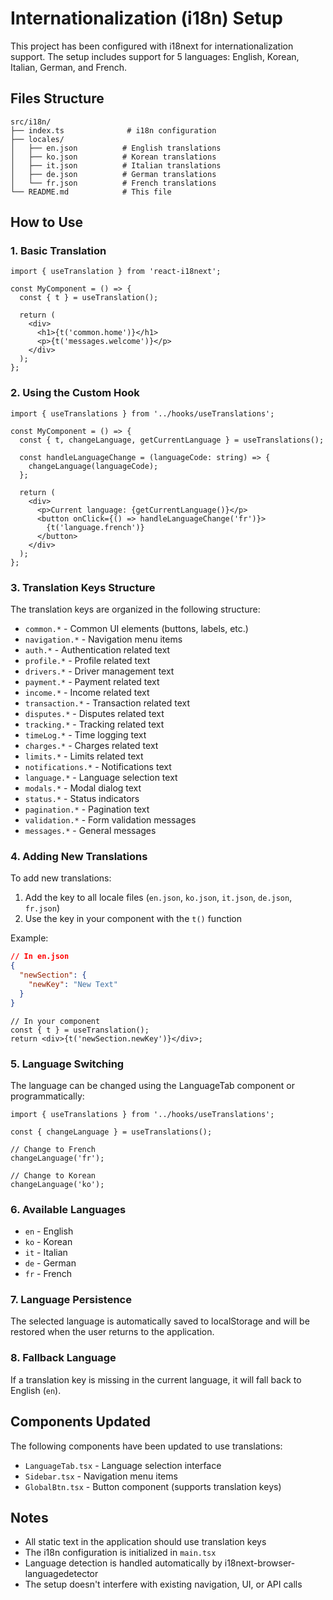 # Internationalization (i18n) Setup

This project has been configured with i18next for internationalization support. The setup includes support for 5 languages: English, Korean, Italian, German, and French.

## Files Structure

```
src/i18n/
├── index.ts              # i18n configuration
├── locales/
│   ├── en.json          # English translations
│   ├── ko.json          # Korean translations
│   ├── it.json          # Italian translations
│   ├── de.json          # German translations
│   └── fr.json          # French translations
└── README.md            # This file
```

## How to Use

### 1. Basic Translation

```tsx
import { useTranslation } from 'react-i18next';

const MyComponent = () => {
  const { t } = useTranslation();
  
  return (
    <div>
      <h1>{t('common.home')}</h1>
      <p>{t('messages.welcome')}</p>
    </div>
  );
};
```

### 2. Using the Custom Hook

```tsx
import { useTranslations } from '../hooks/useTranslations';

const MyComponent = () => {
  const { t, changeLanguage, getCurrentLanguage } = useTranslations();
  
  const handleLanguageChange = (languageCode: string) => {
    changeLanguage(languageCode);
  };
  
  return (
    <div>
      <p>Current language: {getCurrentLanguage()}</p>
      <button onClick={() => handleLanguageChange('fr')}>
        {t('language.french')}
      </button>
    </div>
  );
};
```

### 3. Translation Keys Structure

The translation keys are organized in the following structure:

- `common.*` - Common UI elements (buttons, labels, etc.)
- `navigation.*` - Navigation menu items
- `auth.*` - Authentication related text
- `profile.*` - Profile related text
- `drivers.*` - Driver management text
- `payment.*` - Payment related text
- `income.*` - Income related text
- `transaction.*` - Transaction related text
- `disputes.*` - Disputes related text
- `tracking.*` - Tracking related text
- `timeLog.*` - Time logging text
- `charges.*` - Charges related text
- `limits.*` - Limits related text
- `notifications.*` - Notifications text
- `language.*` - Language selection text
- `modals.*` - Modal dialog text
- `status.*` - Status indicators
- `pagination.*` - Pagination text
- `validation.*` - Form validation messages
- `messages.*` - General messages

### 4. Adding New Translations

To add new translations:

1. Add the key to all locale files (`en.json`, `ko.json`, `it.json`, `de.json`, `fr.json`)
2. Use the key in your component with the `t()` function

Example:
```json
// In en.json
{
  "newSection": {
    "newKey": "New Text"
  }
}
```

```tsx
// In your component
const { t } = useTranslation();
return <div>{t('newSection.newKey')}</div>;
```

### 5. Language Switching

The language can be changed using the LanguageTab component or programmatically:

```tsx
import { useTranslations } from '../hooks/useTranslations';

const { changeLanguage } = useTranslations();

// Change to French
changeLanguage('fr');

// Change to Korean
changeLanguage('ko');
```

### 6. Available Languages

- `en` - English
- `ko` - Korean
- `it` - Italian
- `de` - German
- `fr` - French

### 7. Language Persistence

The selected language is automatically saved to localStorage and will be restored when the user returns to the application.

### 8. Fallback Language

If a translation key is missing in the current language, it will fall back to English (`en`).

## Components Updated

The following components have been updated to use translations:

- `LanguageTab.tsx` - Language selection interface
- `Sidebar.tsx` - Navigation menu items
- `GlobalBtn.tsx` - Button component (supports translation keys)

## Notes

- All static text in the application should use translation keys
- The i18n configuration is initialized in `main.tsx`
- Language detection is handled automatically by i18next-browser-languagedetector
- The setup doesn't interfere with existing navigation, UI, or API calls

